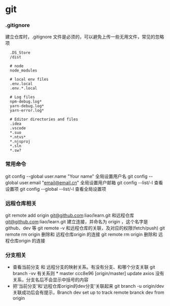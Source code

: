 # git


### .gitignore
建立仓库时，.gitignore 文件是必须的，可以避免上传一些无用文件，常见的忽略项
```shell
  .DS_Store
  /dist

  # node
  node_modules

  # local env files
  .env.local
  .env.*.local

  # Log files
  npm-debug.log*
  yarn-debug.log*
  yarn-error.log*

  # Editor directories and files
  .idea
  .vscode
  *.suo
  *.ntvs*
  *.njsproj
  *.sln
  *.sw?
```

### 常用命令
git config --global user.name "Your name"
  全局设置用户名
git config --global user.email "email@email.cn"
  全局设置用户邮箱
git config --list/-l
  查看设置项
git config --global --list/-l
  查看全局设置项

### 远程仓库相关
git remote add origin git@github.com:liao/learn.git
  和远程仓库 git@github.com:liao/learn.git 建立连接，并命名为 origin ，这个名字是 github、dev 等
git remote -v 
  和远程仓库的关联，及对应的权限(fetch/push) git remote rm origin 删除和 远程仓库origin 的连接
git remote rm origin
  删除和 远程仓库origin 的连接

### 分支相关
- 查看当前分支 和 远程分支的映射关系。有没有分支、和哪个分支关联
git branch -vv
  有关系则 * master ccc8e96 [origin/master] update axios
  没有关系，分支名后不会显示中括号的内容
- 把'当前分支'和'远程仓库origin的dev分支'关联起来
git branch -u origin/dev
  关联成功后会有提示，Branch dev set up to track remote branck dev from origin
